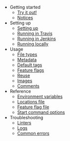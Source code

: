 <!--
# Copyright 2022, 2023 IBM Inc. All rights reserved
# SPDX-License-Identifier: Apache2.0
# Last updated: 2023-04-03
-->

- Getting started
  - [Try it out!](try.md)
  - [Notices](notices.md)
- Setting up
  - [Setting up](setup.md)
  - [Running in Travis](travis.md)
  - [Running in Jenkins](jenkins.md)
  - [Running locally](local.md)
- Usage
  - [File types](filetypes.md)
  - [Metadata](metadata.md)
  - [Default tags](tags.md)
  - [Feature flags](feature-flags.md)
  - [Reuse](reuse.md)
  - [Images](images.md)
  - [Comments](comments.md)
- Reference
  - [Environment variables](ref-env-vars.md)
  - [Locations file](ref-locations.md)
  - [Feature flag file](ref-feature-flags.md)
  - [Start command options](ref-start.md)
- Troubleshooting
  - [Linters](linters.md)
  - [Logs](logs.md)
  - [Common errors](errors.md)
